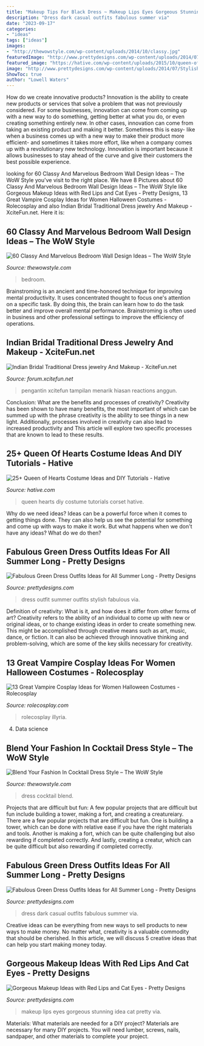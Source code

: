 ```yaml
---
title: "Makeup Tips For Black Dress ~ Makeup Lips Eyes Gorgeous Stunning Idea Cat Pretty Via"
description: "Dress dark casual outfits fabulous summer via"
date: "2023-09-17"
categories:
- "ideas"
tags: ["ideas"]
images:
- "http://thewowstyle.com/wp-content/uploads/2014/10/classy.jpg"
featuredImage: "http://www.prettydesigns.com/wp-content/uploads/2014/07/Stylish-Green-Dress-Outfit.jpg"
featured_image: "https://hative.com/wp-content/uploads/2015/10/queen-of-hearts-costume-ideas/8-queen-of-hearts-costume-ideas-and-diy-tutorials.jpg"
image: "http://www.prettydesigns.com/wp-content/uploads/2014/07/Stylish-Green-Dress-Outfit.jpg"
ShowToc: true
author: "Lowell Waters"
---
```



How do we create innovative products?
Innovation is the ability to create new products or services that solve a problem that was not previously considered. For some businesses, innovation can come from coming up with a new way to do something, getting better at what you do, or even creating something entirely new. In other cases, innovation can come from taking an existing product and making it better. Sometimes this is easy- like when a business comes up with a new way to make their product more efficient- and sometimes it takes more effort, like when a company comes up with a revolutionary new technology. Innovation is important because it allows businesses to stay ahead of the curve and give their customers the best possible experience.

	

		
looking for 60 Classy And Marvelous Bedroom Wall Design Ideas – The WoW Style you've visit to the right place. We have 8 Pictures about 60 Classy And Marvelous Bedroom Wall Design Ideas – The WoW Style like Gorgeous Makeup Ideas with Red Lips and Cat Eyes - Pretty Designs, 13 Great Vampire Cosplay Ideas for Women Halloween Costumes - Rolecosplay and also Indian Bridal Traditional Dress jewelry And Makeup - XciteFun.net. Here it is:
		
    
## 60 Classy And Marvelous Bedroom Wall Design Ideas – The WoW Style

<img loading=lazy src="http://thewowstyle.com/wp-content/uploads/2016/08/Green-and-Black-Bedroom-Wall-Ideas.jpg" onerror="this.onerror=null;this.src='https://tse1.mm.bing.net/th?id=OIP.xxxPNk6CKttyUHXiWRDXJwHaJ4&amp;pid=15.1';" alt="60 Classy And Marvelous Bedroom Wall Design Ideas – The WoW Style">

_Source: thewowstyle.com_

>bedroom. 

	

Brainstroming is an ancient and time-honored technique for improving mental productivity. It uses concentrated thought to focus one's attention on a specific task. By doing this, the brain can learn how to do the task better and improve overall mental performance. Brainstroming is often used in business and other professional settings to improve the efficiency of operations.

    
## Indian Bridal Traditional Dress Jewelry And Makeup - XciteFun.net

<img loading=lazy src="https://img.xcitefun.net/users/2011/10/266838,xcitefun-indian-bridal-traditional-dress-jewelry-.jpg" onerror="this.onerror=null;this.src='https://tse3.mm.bing.net/th?id=OIP.2CbTtLGr2AsN4XKAABdegwHaLE&amp;pid=15.1';" alt="Indian Bridal Traditional Dress jewelry And Makeup - XciteFun.net">

_Source: forum.xcitefun.net_

>pengantin xcitefun tampilan menarik hiasan reactions anggun. 

	

Conclusion: What are the benefits and processes of creativity?
Creativity has been shown to have many benefits, the most important of which can be summed up with the phrase creativity is the ability to see things in a new light. Additionally, processes involved in creativity can also lead to increased productivity and This article will explore two specific processes that are known to lead to these results.

    
## 25+ Queen Of Hearts Costume Ideas And DIY Tutorials - Hative

<img loading=lazy src="https://hative.com/wp-content/uploads/2015/10/queen-of-hearts-costume-ideas/8-queen-of-hearts-costume-ideas-and-diy-tutorials.jpg" onerror="this.onerror=null;this.src='https://tse4.mm.bing.net/th?id=OIP.Syr2Yaq6vcu_svrADyVjTgHaLH&amp;pid=15.1';" alt="25+ Queen of Hearts Costume Ideas and DIY Tutorials - Hative">

_Source: hative.com_

>queen hearts diy costume tutorials corset hative. 

	

Why do we need ideas?
Ideas can be a powerful force when it comes to getting things done. They can also help us see the potential for something and come up with ways to make it work. But what happens when we don't have any ideas? What do we do then?

    
## Fabulous Green Dress Outfits Ideas For All Summer Long - Pretty Designs

<img loading=lazy src="http://www.prettydesigns.com/wp-content/uploads/2014/07/Stylish-Green-Dress-Outfit.jpg" onerror="this.onerror=null;this.src='https://tse2.mm.bing.net/th?id=OIP.zD6q_6lGUMUDZIs5a_XbZgHaLM&amp;pid=15.1';" alt="Fabulous Green Dress Outfits Ideas for All Summer Long - Pretty Designs">

_Source: prettydesigns.com_

>dress outfit summer outfits stylish fabulous via. 

	

Definition of creativity: What is it, and how does it differ from other forms of art?
Creativity refers to the ability of an individual to come up with new or original ideas, or to change existing ideas in order to create something new. This might be accomplished through creative means such as art, music, dance, or fiction. It can also be achieved through innovative thinking and problem-solving, which are some of the key skills necessary for creativity.

    
## 13 Great Vampire Cosplay Ideas For Women Halloween Costumes - Rolecosplay

<img loading=lazy src="https://www.rolecosplay.com/blog/wp-content/uploads/2015/10/aural_vampire_cosplay_4_by_x_marionette_x.jpg" onerror="this.onerror=null;this.src='https://tse3.mm.bing.net/th?id=OIP.__fZtmgbqet94Mj7pUshiQAAAA&amp;pid=15.1';" alt="13 Great Vampire Cosplay Ideas for Women Halloween Costumes - Rolecosplay">

_Source: rolecosplay.com_

>rolecosplay illyria. 

	

4. Data science 

    
## Blend Your Fashion In Cocktail Dress Style – The WoW Style

<img loading=lazy src="http://thewowstyle.com/wp-content/uploads/2014/10/classy.jpg" onerror="this.onerror=null;this.src='https://tse2.mm.bing.net/th?id=OIP.dPPl_g5x19oWT-khhU4CGAHaLH&amp;pid=15.1';" alt="Blend Your Fashion In Cocktail Dress Style – The WoW Style">

_Source: thewowstyle.com_

>dress cocktail blend. 

	

Projects that are difficult but fun: A few popular projects that are difficult but fun include building a tower, making a fort, and creating a creatureiary.
There are a few popular projects that are difficult but fun. One is building a tower, which can be done with relative ease if you have the right materials and tools. Another is making a fort, which can be quite challenging but also rewarding if completed correctly. And lastly, creating a creatur, which can be quite difficult but also rewarding if completed correctly.

    
## Fabulous Green Dress Outfits Ideas For All Summer Long - Pretty Designs

<img loading=lazy src="http://www.prettydesigns.com/wp-content/uploads/2014/07/Dark-Green-Dress-for-a-Casual-Look.jpg" onerror="this.onerror=null;this.src='https://tse1.mm.bing.net/th?id=OIP.zvq2xtlk1-M5_odiNS3FNAHaK2&amp;pid=15.1';" alt="Fabulous Green Dress Outfits Ideas for All Summer Long - Pretty Designs">

_Source: prettydesigns.com_

>dress dark casual outfits fabulous summer via. 

	

Creative ideas can be everything from new ways to sell products to new ways to make money. No matter what, creativity is a valuable commodity that should be cherished. In this article, we will discuss 5 creative ideas that can help you start making money today.

    
## Gorgeous Makeup Ideas With Red Lips And Cat Eyes - Pretty Designs

<img loading=lazy src="https://www.prettydesigns.com/wp-content/uploads/2014/08/Stunning-Makeup-Idea-with-Red-Lips.jpg" onerror="this.onerror=null;this.src='https://tse1.mm.bing.net/th?id=OIP.TnmWXWAL9qb3jnOGo_1reQHaLH&amp;pid=15.1';" alt="Gorgeous Makeup Ideas with Red Lips and Cat Eyes - Pretty Designs">

_Source: prettydesigns.com_

>makeup lips eyes gorgeous stunning idea cat pretty via. 

	

Materials: What materials are needed for a DIY project?
Materials are necessary for many DIY projects. You will need lumber, screws, nails, sandpaper, and other materials to complete your project.

